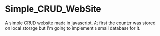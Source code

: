 # Simple_CRUD_WebSite
A simple CRUD website made in javascript. At first the counter was stored on local storage but I'm going to implement a small database for it.
